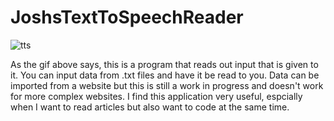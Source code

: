# JoshsTextToSpeechReader
![tts](https://user-images.githubusercontent.com/55113224/212450207-063b8d3e-5e9e-4491-8d7a-ac606b08f4e5.gif)

As the gif above says, this is a program that reads out input that is given to it. You can input data from .txt files and have it be read to you. Data can be imported from a website but this is still a work in progress and doesn't work for more complex websites. I find this application very useful, espcially when I want to read articles but also want to code at the same time.
